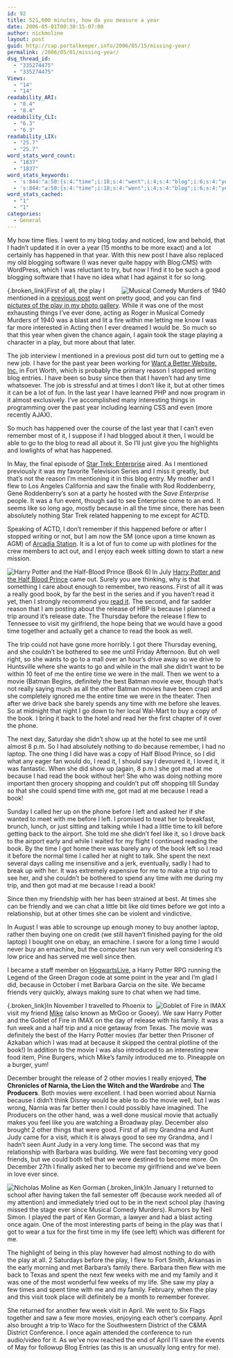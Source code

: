 ```yaml
---
id: 92
title: 521,600 minutes, how do you measure a year
date: 2006-05-01T00:30:15-07:00
author: nickmoline
layout: post
guid: http://cap.portalkeeper.info/2006/05/15/missing-year/
permalink: /2006/05/01/missing-year/
dsq_thread_id:
  - "335274475"
  - "335274475"
Views:
  - "14"
  - "14"
readability_ARI:
  - "8.4"
  - "8.4"
readability_CLI:
  - "6.3"
  - "6.3"
readability_LIX:
  - "25.7"
  - "25.7"
word_stats_word_count:
  - "1837"
  - "1837"
word_stats_keywords:
  - 's:844:"a:50:{s:4:"time";i:18;s:4:"went";i:4;s:4:"blog";i:6;s:4:"year";i:8;s:8:"happened";i:4;s:4:"post";i:3;s:4:"good";i:7;s:4:"long";i:5;s:4:"play";i:11;s:9:"mentioned";i:3;s:6:"things";i:3;s:6:"acting";i:3;s:7:"musical";i:3;s:6:"better";i:3;s:6:"reason";i:3;s:5:"times";i:6;s:4:"like";i:5;s:11:"interesting";i:3;s:8:"remember";i:5;s:4:"able";i:3;s:4:"read";i:10;s:10:"enterprise";i:3;s:4:"flew";i:4;s:7:"because";i:10;s:4:"week";i:3;s:5:"harry";i:4;s:6:"potter";i:4;s:4:"half";i:3;s:6:"really";i:3;s:4:"book";i:9;s:4:"best";i:4;s:7:"release";i:5;s:4:"trip";i:6;s:5:"visit";i:5;s:4:"well";i:6;s:4:"mall";i:3;s:5:"drive";i:3;s:5:"movie";i:6;s:6:"batman";i:3;s:10:"definitely";i:3;s:6:"movies";i:5;s:6:"laptop";i:3;s:4:"left";i:4;s:5:"spent";i:3;s:7:"barbara";i:3;s:6:"family";i:5;s:8:"december";i:3;s:7:"brought";i:3;s:6:"narnia";i:3;s:5:"april";i:3;}";'
  - 's:844:"a:50:{s:4:"time";i:18;s:4:"went";i:4;s:4:"blog";i:6;s:4:"year";i:8;s:8:"happened";i:4;s:4:"post";i:3;s:4:"good";i:7;s:4:"long";i:5;s:4:"play";i:11;s:9:"mentioned";i:3;s:6:"things";i:3;s:6:"acting";i:3;s:7:"musical";i:3;s:6:"better";i:3;s:6:"reason";i:3;s:5:"times";i:6;s:4:"like";i:5;s:11:"interesting";i:3;s:8:"remember";i:5;s:4:"able";i:3;s:4:"read";i:10;s:10:"enterprise";i:3;s:4:"flew";i:4;s:7:"because";i:10;s:4:"week";i:3;s:5:"harry";i:4;s:6:"potter";i:4;s:4:"half";i:3;s:6:"really";i:3;s:4:"book";i:9;s:4:"best";i:4;s:7:"release";i:5;s:4:"trip";i:6;s:5:"visit";i:5;s:4:"well";i:6;s:4:"mall";i:3;s:5:"drive";i:3;s:5:"movie";i:6;s:6:"batman";i:3;s:10:"definitely";i:3;s:6:"movies";i:5;s:6:"laptop";i:3;s:4:"left";i:4;s:5:"spent";i:3;s:7:"barbara";i:3;s:6:"family";i:5;s:8:"december";i:3;s:7:"brought";i:3;s:6:"narnia";i:3;s:5:"april";i:3;}";'
word_stats_cached:
  - "1"
  - "1"
categories:
  - General
---
```

My how time flies. I went to my blog today and noticed, low and behold, that I hadn&#8217;t updated it in over a year (15 months to be more exact) and a lot certainly has happened in that year. With this new post I have also replaced my old blogging software (I was never quite happy with Blog:CMS) with WordPress, which I was reluctant to try, but now I find it to be such a good blogging software that I have no idea what I had against it for so long.

<!--more-->

[<img align="right" class="g2image_float_right" title="Musical Comedy Murders of 1940" alt="Musical Comedy Murders of 1940" src="https://i1.wp.com/cap.portalkeeper.info/gallery/d/100-4/MCM1940_020.jpg?w=760" data-recalc-dims="1" />](http://cap.portalkeeper.info/v/nickactor/mcm1940/){.broken_link}First of all, the play I mentioned in a [previous post](/2005/01/24/drama-king/ "Don't be such a Drama King") went on pretty good, and you can find <a target="_blank" title="Musical Comedy Murders of 1940" href="/v/nickactor/mcm1940/" class="broken_link">pictures of the play in my photo gallery</a>. While it was one of the most exhausting things I&#8217;ve ever done, acting as Roger in Musical Comedy Murders of 1940 was a blast and lit a fire within me letting me know I was far more interested in Acting then I ever dreamed I would be. So much so that this year when given the chance again, I again took the stage playing a character in a play, but more about that later.

The job interview I mentioned in a previous post did turn out to getting me a new job. I have for the past year been working for <a title="Want a Better Website, Inc." target="_blank" href="http://www.wantabetterwebsite.com/">Want a Better Website, Inc.</a> in Fort Worth, which is probably the primary reason I stopped writing blog entries. I have been so busy since then that I haven&#8217;t had any time whatsoever. The job is stressful and at times I don&#8217;t like it, but at other times it can be a lot of fun. In the last year I have learned PHP and now program in it almost exclusively. I&#8217;ve accomplished many interesting things in programming over the past year including learning CSS and even (more recently AJAX).

So much has happened over the course of the last year that I can&#8217;t even remember most of it, I suppose if I had blogged about it then, I would be able to go to the blog to read all about it. So I&#8217;ll just give you the highlights and lowlights of what has happened.

In May, the final episode of <u>Star Trek: Enterprise</u> aired. As I mentioned previously it was my favorite Television Series and I miss it greatly, but that&#8217;s not the reason I&#8217;m mentioning it in this blog entry. My mother and I flew to Los Angeles California and saw the finalie with Rod Roddenberry, Gene Roddenberry&#8217;s son at a party he hosted with the _Save Enterprise_ people. It was a fun event, though sad to see Enterprise come to an end. It seems like so long ago, mostly because in all the time since, there has been absolutely nothing Star Trek related happening to me except for ACTD.

Speaking of ACTD, I don&#8217;t remember if this happened before or after I stopped writing or not, but I am now the SM (once upon a time known as AGM) of <a target="_blank" title="Arcadia Station - SB-101" href="http://arcadia.stations.acalltoduty.com/">Arcadia Station</a>. It is a lot of fun to come up with plotlines for the crew members to act out, and I enjoy each week sitting down to start a new mission.

[<img align="left" title="Harry Potter and the Half-Blood Prince (Book 6)" alt="Harry Potter and the Half-Blood Prince (Book 6)" src="https://i2.wp.com/images.amazon.com/images/P/0439784549.01.BACK._SCMZZZZZZZ_.jpg?w=760" data-recalc-dims="1" />](http://www.amazon.com/exec/obidos/redirect?tag=nickdotpro-20%26link_code=xm2%26camp=2025%26creative=165953%26path=http://www.amazon.com/gp/redirect.html%253fASIN=0439784549%2526tag=nickdotpro-20%2526lcode=xm2%2526cID=2025%2526ccmID=165953%2526location=/o/ASIN/0439784549%25253FSubscriptionId=0P20NKJGP78BQ061KR02 "View product details at Amazon")In July [Harry Potter and the Half Blood Prince](http://www.amazon.com/exec/obidos/redirect?tag=nickdotpro-20%26link_code=xm2%26camp=2025%26creative=165953%26path=http://www.amazon.com/gp/redirect.html%253fASIN=0439784549%2526tag=nickdotpro-20%2526lcode=xm2%2526cID=2025%2526ccmID=165953%2526location=/o/ASIN/0439784549%25253FSubscriptionId=0P20NKJGP78BQ061KR02 "View product details at Amazon") came out. Surely you are thinking, why is that something I care about enough to remember, two reasons. First of all it was a really good book, by far the best in the series and if you haven&#8217;t read it yet, then I strongly recommend you [read it](http://www.amazon.com/exec/obidos/redirect?tag=nickdotpro-20%26link_code=xm2%26camp=2025%26creative=165953%26path=http://www.amazon.com/gp/redirect.html%253fASIN=0439784549%2526tag=nickdotpro-20%2526lcode=xm2%2526cID=2025%2526ccmID=165953%2526location=/o/ASIN/0439784549%25253FSubscriptionId=0P20NKJGP78BQ061KR02 "View product details at Amazon"). The second, and far sadder reason that I am posting about the release of HBP is because I planned a trip around it&#8217;s release date. The Thursday before the release I flew to Tennessee to visit my girlfriend, the hope being that we would have a good time together and actually get a chance to read the book as well.

The trip could not have gone more horribly. I got there Thursday evening, and she couldn&#8217;t be bothered to see me until Friday Afternoon. But oh well right, so she wants to go to a mall over an hour&#8217;s drive away so we drive to Huntsville where she wants to go and while in the mall she didn&#8217;t want to be within 10 feet of me the entire time we were in the mall. Then we went to a movie (Batman Begins, definitely the best Batman movie ever, though that&#8217;s not really saying much as all the other Batman movies have been crap) and she completely ignored me the entire time we were in the theater. Then after we drive back she barely spends any time with me before she leaves. So at midnight that night I go down to her local Wal-Mart to buy a copy of the book. I bring it back to the hotel and read her the first chapter of it over the phone.

The next day, Saturday she didn&#8217;t show up at the hotel to see me until almost 8 p.m. So I had absolutely nothing to do because remember, I had no laptop. The one thing I did have was a copy of Half Blood Prince, so I did what any eager fan would do, I read it, I should say I devoured it, I loved it, it was fantastic. When she did show up (again, 8 p.m.) she got mad at me because I had read the book without her! She who was doing nothing more important then grocery shopping and couldn&#8217;t put off shopping till Sunday so that she could spend time with me, got mad at me because I read a book!

Sunday I called her up on the phone before I left and asked her if she wanted to meet with me before I left. I promised to treat her to breakfast, brunch, lunch, or just sitting and talking while I had a little time to kill before getting back to the airport. She told me she didn&#8217;t feel like it, so I drove back to the airport early and while I waited for my flight I continued reading the book. By the time I got home there was barely any of the book left so I read it before the normal time I called her at night to talk. She spent the next several days calling me insensitive and a jerk, eventually, sadly I had to break up with her. It was extremely expensive for me to make a trip out to see her, and she couldn&#8217;t be bothered to spend any time with me during my trip, and then got mad at me because I read a book!

Since then my friendship with her has been strained at best. At times she can be friendly and we can chat a little bit like old times before we got into a relationship, but at other times she can be violent and vindictive.

In August I was able to scrounge up enough money to buy another laptop, rather then buying one on credit (we still haven&#8217;t finished paying for the old laptop) I bought one on ebay, an emachine. I swore for a long time I would never buy an emachine, but the computer has run very well considering it&#8217;s low price and has served me well since then.

I became a staff member on <a title="Hogwarts Live RPG" target="_blank" href="http://www.hogwartslive.com/">HogwartsLive</a>, a Harry Potter RPG running the Legend of the Green Dragon code at some point in the year and I&#8217;m glad I did, because in October I met Barbara Garcia on the site. We became friends very quickly, always making sure to chat when we had time.

[<img align="right" class="g2image_float_right" title="Goblet of Fire in IMAX" alt="Goblet of Fire in IMAX" src="https://i2.wp.com/cap.portalkeeper.info/gallery/d/2463-4/Goblet+of+Fire+007.jpg?w=760" data-recalc-dims="1" />](http://cap.portalkeeper.info/v/vacations/phoenix2005/gof/){.broken_link}In November I travelled to Phoenix to visit my friend <a target="_blank" title="GooSite" href="http://www.goosite.net/">Mike</a> (also known as MrGoo or Gooey). We saw Harry Potter and the Goblet of Fire in IMAX on the day of release with his family. It was a fun week and a half trip and a nice getaway from Texas. The movie was definitely the best of the Harry Potter movies (far better then Prisoner of Azkaban which I was mad at because it skipped the central plotline of the book!) In addition to the movie I was also introduced to an interesting new food item, Pine Burgers, which Mike&#8217;s family introduced me to. Pineapple on a burger, yum!

December brought the release of 2 other movies I really enjoyed, **The Chronicles of Narnia, the Lion the Witch and the Wardrobe** and **The Producers**. Both movies were excellent. I had been worried about Narnia because I didn&#8217;t think Disney would be able to do the movie well, but I was wrong, Narnia was far better then I could possibly have imagined. The Producers on the other hand, was a well done musical movie that actually makes you feel like you are watching a Broadway play. December also brought 2 other things that were good. First of all my Grandma and Aunt Judy came for a visit, which it is always good to see my Grandma, and I hadn&#8217;t seen Aunt Judy in a very long time. The second was that my relationship with Barbara was building. We were fast becoming very good friends, but we could both tell that we were destined to become more. On December 27th I finally asked her to become my girlfriend and we&#8217;ve been in love ever since.

[<img align="left" class="g2image_float_left" title="Nicholas Moline as Ken Gorman" alt="Nicholas Moline as Ken Gorman" src="https://i1.wp.com/cap.portalkeeper.info/gallery/d/2813-2/DSC_7373.JPG?w=760" data-recalc-dims="1" />](http://cap.portalkeeper.info/v/nickactor/rumors/lobbydisplay/){.broken_link}In January I returned to school after having taken the fall semester off (because work needed all of my attention) and immediately tried out to be in the next school play (having missed the stage ever since Musical Comedy Murders). Rumors by Neil Simon. I played the part of Ken Gorman, a lawyer and had a blast acting once again. One of the most interesting parts of being in the play was that I got to wear a tux for the first time in my life (see left) which was different for me.

The highlight of being in this play however had almost nothing to do with the play at all. 2 Saturdays before the play, I flew to Fort Smith, Arkansas in the early morning and met Barbara&#8217;s family there. Barbara then flew with me back to Texas and spent the next few weeks with me and my family and it was one of the most wonderful few weeks of my life. She saw my play a few times and spent time with me and my family. February, when the play and this visit took place will definitely be a month to remember forever.

She returned for another few week visit in April. We went to Six Flags together and saw a few more movies, enjoying each other&#8217;s company. April also brought a trip to Waco for the Southwestern District of the C&MA District Conference. I once again attended the conference to run audio/video for it. As we&#8217;ve now reached the end of April I&#8217;ll save the events of May for followup Blog Entries (as this is an unusually long entry for me).